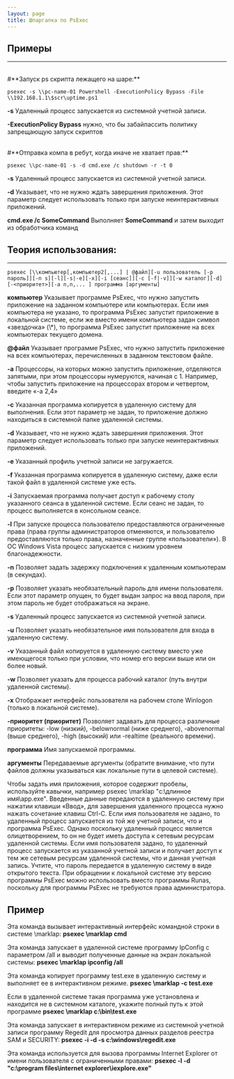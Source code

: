 ```yaml
---
layout: page
title: Шпаргалка по PsExec
---
```


## Примеры

---
<br />
#**Запуск ps скрипта лежащего на шаре:**

```no-line-numbers
psexec -s \\pc-name-01 Powershell -ExecutionPolicy Bypass -File \\192.168.1.1\$scr\uptime.ps1
```

**-s**
Удаленный процесс запускается из системной учетной записи.

**-ExecutionPolicy Bypass**
нужно, что бы забайпассить политику запрещающую запуск скриптов

<br />
#**Отправка компа в ребут, когда иначе не хватает прав:**

```no-line-numbers
psexec \\pc-name-01 -s -d cmd.exe /c shutdown -r -t 0
```
**-s**
Удаленный процесс запускается из системной учетной записи.

**-d**
Указывает, что не нужно ждать завершения приложения. Этот параметр следует использовать только при запуске неинтерактивных приложений.

**cmd.exe /c SomeCommand**
Выполняет **SomeCommand** и затем выходит из обработчика команд



## Теория использования: 
---
```no-line-numbers
psexec [\\компьютер[,компьютер2[,...] | @файл][-u пользователь [-p пароль]][-n s][-l][-s|-e][-x][-i [сеанс]][-c [-f|-v]][-w каталог][-d][-<приоритет>][-a n,n,... ] программа [аргументы]
```

**компьютер**
Указывает программе PsExec, что нужно запустить приложение на заданном компьютере или компьютерах. Если имя компьютера не указано, то программа PsExec запустит приложение в локальной системе, если же вместо имени компьютера задан символ «звездочка» (\\*), то программа PsExec запустит приложение на всех компьютерах текущего домена.

**@файл**
Указывает программе PsExec, что нужно запустить приложение на всех компьютерах, перечисленных в заданном текстовом файле.

**-a**
Процессоры, на которых можно запустить приложение, отделяются запятыми, при этом процессоры нумеруются, начиная с 1. Например, чтобы запустить приложение на процессорах втором и четвертом, введите «-a 2,4»

**-c**
Указанная программа копируется в удаленную систему для выполнения. Если этот параметр не задан, то приложение должно находиться в системной папке удаленной системы.

**-d**
Указывает, что не нужно ждать завершения приложения. Этот параметр следует использовать только при запуске неинтерактивных приложений.

**-e**
Указанный профиль учетной записи не загружается.

**-f**
Указанная программа копируется в удаленную систему, даже если такой файл в удаленной системе уже есть.

**-i**
Запускаемая программа получает доступ к рабочему столу указанного сеанса в удаленной системе. Если сеанс не задан, то процесс выполняется в консольном сеансе.

**-l**
При запуске процесса пользователю предоставляются ограниченные права (права группы администраторов отменяются, и пользователю предоставляются только права, назначенные группе «пользователи»). В ОС Windows Vista процесс запускается с низким уровнем благонадежности.

**-n**
Позволяет задать задержку подключения к удаленным компьютерам (в секундах).

**-p**
Позволяет указать необязательный пароль для имени пользователя. Если этот параметр опущен, то будет выдан запрос на ввод пароля, при этом пароль не будет отображаться на экране.

**-s**
Удаленный процесс запускается из системной учетной записи.

**-u**
Позволяет указать необязательное имя пользователя для входа в удаленную систему.

**-v**
Указанный файл копируется в удаленную систему вместо уже имеющегося только при условии, что номер его версии выше или он более новый.

**-w**
Позволяет указать для процесса рабочий каталог (путь внутри удаленной системы).

**-x**
Отображает интерфейс пользователя на рабочем столе Winlogon (только в локальной системе).

**-приоритет (приоритет)**
Позволяет задавать для процесса различные приоритеты: -low (низкий), -belownormal (ниже среднего), -abovenormal (выше среднего), -high (высокий) или -realtime (реального времени).

**программа**
Имя запускаемой программы.

**аргументы**
Передаваемые аргументы (обратите внимание, что пути файлов должны указываться как локальные пути в целевой системе).

Чтобы задать имя приложения, которое содержит пробелы, используйте кавычки, например psexec \\marklap "c:\длинное имя\app.exe". Введенные данные передаются в удаленную систему при нажатии клавиши «Ввод», для завершения удаленного процесса нужно нажать сочетание клавиш Ctrl-C.
Если имя пользователя не задано, то удаленный процесс запускается из той же учетной записи, что и программа PsExec. Однако поскольку удаленный процесс является олицетворением, то он не будет иметь доступа к сетевым ресурсам удаленной системы. Если имя пользователя задано, то удаленный процесс запускается из указанной учетной записи и получает доступ к тем же сетевым ресурсам удаленной системы, что и данная учетная запись. Учтите, что пароль передается в удаленную систему в виде открытого текста.
При обращении к локальной системе эту версию программы PsExec можно использовать вместо программы Runas, поскольку для программы PsExec не требуются права администратора.

## Пример
Эта команда вызывает интерактивный интерфейс командной строки в системе \\marklap:
**psexec \\marklap cmd**

Эта команда запускает в удаленной системе программу IpConfig с параметром /all и выводит полученные данные на экран локальной системы:
**psexec \\marklap ipconfig /all**

Эта команда копирует программу test.exe в удаленную систему и выполняет ее в интерактивном режиме.
**psexec \\marklap -c test.exe**

Если в удаленной системе такая программа уже установлена и находится не в системном каталоге, укажите полный путь к этой программе
**psexec \\marklap c:\bin\test.exe**

Эта команда запускает в интерактивном режиме из системной учетной записи программу Regedit для просмотра данных разделов реестра SAM и SECURITY:
**psexec -i -d -s c:\windows\regedit.exe**

Эта команда используется для вызова программы Internet Explorer от имени пользователя с ограниченными правами:
**psexec -l -d "c:\program files\internet explorer\iexplore.exe"**